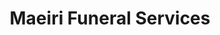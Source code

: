 ---
title: "Maeiri Funeral Services"
url: /mogwadi/maeiri-funeral-services/
shop: funeral directors
---
